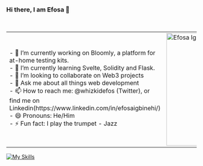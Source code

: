### Hi there, I am Efosa 👋
<table>
  
  <tr>
    <td valign="center">
      - 🔭 I’m currently working on Bloomly, a platform for at-home testing kits. <br>
      - 🌱 I’m currently learning Svelte, Solidity and Flask. <br>
      - 👯 I’m looking to collaborate on Web3 projects <br>
      - 💬 Ask me about all things web development <br>
      - 📫 How to reach me: @whizkidefos (Twitter), or find me on Linkedin(https://www.linkedin.com/in/efosaigbinehi/) <br>
      - 😄 Pronouns: He/Him <br>
      - ⚡ Fun fact: I play the trumpet - Jazz <br>
    </td> <br>
    <td>
      <a href="https://app.daily.dev/whizkidefos"><img src="https://api.daily.dev/devcards/f020652d48494895b0c39def2320dd72.png?r=ckx" width="300" alt="Efosa Igbinehi's Dev Card"/></a>
    </td>
    
  </tr>

  </table>
  
<!-- ![GitHub Activity Graph](https://activity-graph.herokuapp.com/graph?username=whizkidefos&theme=dracula&hide_border=true) -->
[![My Skills](https://skillicons.dev/icons?i=js,ts,html,css,sass,bootstrap,tailwind,docker,jquery,react,nextjs,nodejs,php,postgres,wordpress,py,svelte,vscode,figma,ai)](https://skillicons.dev)

